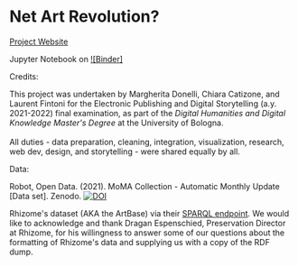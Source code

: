 # Net Art Revolution? 

[Project Website](TK)

Jupyter Notebook on [![Binder]](TK)

Credits:

This project was undertaken by Margherita Donelli, Chiara Catizone, and Laurent Fintoni for the Electronic Publishing and Digital Storytelling (a.y. 2021-2022) final examination, as part of the *Digital Humanities and Digital Knowledge Master's Degree* at the University of Bologna. <br><br>
All duties - data preparation, cleaning, integration, visualization, research, web dev, design, and storytelling - were shared equally by all.

Data:

Robot, Open Data. (2021). MoMA Collection - Automatic Monthly Update [Data set]. Zenodo.
<a href="http://dx.doi.org/10.5281/zenodo.4408594" rel="nofollow"><img src="https://camo.githubusercontent.com/9518d46314dc1932e1dee7da00ac2c502a6db3a2c64526a71bede3478f378026/68747470733a2f2f7a656e6f646f2e6f72672f62616467652f646f692f31302e353238312f7a656e6f646f2e343430383539342e737667" alt="DOI" data-canonical-src="https://zenodo.org/badge/doi/10.5281/zenodo.4408594.svg" style="max-width: 100%;"></a>

Rhizome's dataset (AKA the ArtBase) via their [SPARQL endpoint](https://query.artbase.rhizome.org/). We would like to acknowledge and thank Dragan Espenschied, Preservation Director at Rhizome, for his willingness to answer some of our questions about the formatting of Rhizome's data and supplying us with a copy of the RDF dump. 
